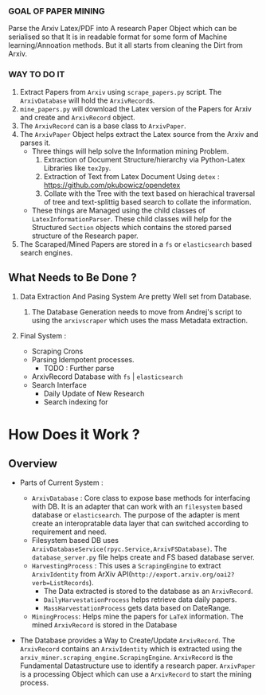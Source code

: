 
### GOAL OF PAPER MINING 
Parse the Arxiv Latex/PDF into A research Paper Object which can be serialised so that It is in readable format for some form of Machine learning/Annoation methods. But it all starts from cleaning the Dirt from Arxiv. 

### WAY TO DO IT 
1. Extract Papers from `Arxiv` using `scrape_papers.py` script. The `ArxivDatabase` will hold the `ArxivRecord`s.
2. `mine_papers.py` will download the Latex version of the Papers for Arxiv and create and `ArxivRecord` object.  
3. The `ArxivRecord` can is a base class to `ArxivPaper`. 
4. The `ArxivPaper` Object helps extract the Latex source from the Arxiv and parses it. 
    - Three things will help solve the Information mining Problem. 
        1. Extraction of Document Structure/hierarchy via Python-Latex Libraries like `tex2py`. 
        2. Extraction of Text from Latex Document Using `detex` : https://github.com/pkubowicz/opendetex
        3. Collate with the Tree with the text based on hierachical traversal of tree and text-splittig based search to collate the information. 
    - These things are Managed using the child classes of `LatexInformationParser`. These child classes will help for the Structured `Section` objects which contains the stored parsed structure of the Research paper. 
5. The Scaraped/Mined Papers are stored in a `fs` or `elasticsearch` based search engines. 

## What Needs to Be Done ?

1. Data Extraction And Pasing System Are pretty Well set from Database. 
    1. The Database Generation needs to move from Andrej's script to using the `arxivscraper` which uses the mass Metadata extraction.

2. Final System : 
    - Scraping Crons
    - Parsing Idempotent processes. 
        - TODO : Further parse
    - ArxivRecord Database with `fs` | `elasticsearch`
    - Search Interface
        - Daily Update of New Research
        - Search indexing for 


# How Does it Work ? 

## Overview 
- Parts of Current System : 
    - `ArxivDatabase` : Core class to expose base methods for interfacing with DB. It is an adapter that can work with an `filesystem` based database or `elasticsearch`. The purpose of the adapter is ment create an interopratable data layer that can switched according to requirement and need. 
    - Filesystem based DB uses `ArxivDatabaseService(rpyc.Service,ArxivFSDatabase)`. The `database_server.py` file helps create and FS based database server. 
    - `HarvestingProcess` : This uses a `ScrapingEngine` to extract `ArxivIdentity` from ArXiv API(`http://export.arxiv.org/oai2?verb=ListRecords`). 
        - The Data extracted is stored to the database as an `ArxivRecord`. 
        - `DailyHarvestationProcess` helps retrieve data daily papers. 
        - `MassHarvestationProcess` gets data based on DateRange. 
    - `MiningProcess`: Helps mine the papers for `LaTeX` information. The mined `ArxivRecord` is stored in the Database 
    
- The Database provides a Way to Create/Update `ArxivRecord`. The `ArxivRecord` contains an `ArxivIdentity` which is extracted using the `arxiv_miner.scraping_engine.ScrapingEngine`. `ArxivRecord` is the Fundamental Datastructure use to identify a research paper. `ArxivPaper` is a processing Object which can use a `ArxivRecord` to start the mining process. 
